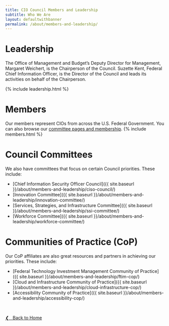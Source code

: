 ```yaml
---
title: CIO Council Members and Leadership
subtitle: Who We Are
layout: defaultwithbanner
permalink: /about/members-and-leadership/
---
```

# Leadership
The Office of Management and Budget’s Deputy Director for Management, Margaret Weichert, is the Chairperson of the Council. Suzette Kent, Federal Chief Information Officer, is the Director of the Council and leads its activities on behalf of the Chairperson.  

{% include leadership.html %}

# Members
Our members represent CIOs from across the U.S. Federal Government. You can also browse our [committee pages and membership](#council-committees).
{% include members.html %}

# Council Committees
We also have committees that focus on certain Council priorities. These include:
* [Chief Information Security Officer Council]({{ site.baseurl }}/about/members-and-leadership/ciso-council/)
* [Innovation Committee]({{ site.baseurl }}/about/members-and-leadership/innovation-committee/)
* [Services, Strategies, and Infrastructure Committee]({{ site.baseurl }}/about/members-and-leadership/ssi-committee/)
* [Workforce Committee]({{ site.baseurl }}/about/members-and-leadership/workforce-committee/)

# Communities of Practice (CoP)
Our CoP affiliates are also great resources and partners in achieving our priorities. These include:
* [Federal Technology Investment Management Community of Practice]({{ site.baseurl }}/about/members-and-leadership/ftim-cop/)
* [Cloud and Infrastructure Community of Practice]({{ site.baseurl }}/about/members-and-leadership/cloud-infrastructure-cop/)
* [Accessibility Community of Practice]({{ site.baseurl }}/about/members-and-leadership/accessibility-cop/)

&nbsp;

<a href="{{site.baseurl}}">&#10094; &nbsp; Back to Home</a><br>
